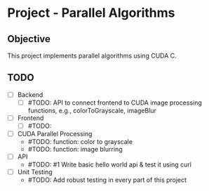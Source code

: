 # Project - Parallel Algorithms

## Objective 

This project implements parallel algorithms using CUDA C. 



## TODO

- [ ] Backend 
    - [ ] #TODO: API to connect frontend to CUDA image processing functions, e.g., colorToGrayscale, imageBlur
- [ ] Frontend
    - [ ] #TODO:
- [ ] CUDA Parallel Processing
    - #TODO: function: color to grayscale
    - #TODO: function: image blurring
- [ ] API  
    - #TODO: #1 Write basic hello world api & test it using curl
- [ ] Unit Testing 
    - #TODO: Add robust testing in every part of this project 